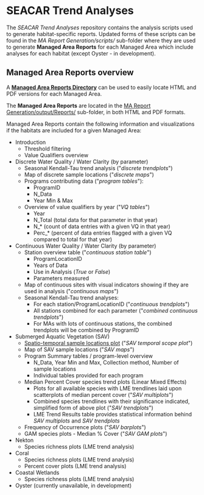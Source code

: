 # SEACAR Trend Analyses

The *SEACAR Trend Analyses* repository contains the analysis scripts used to generate habitat-specific reports. Updated forms of these scripts can be found in the *MA Report Generation/scripts/* sub-folder where they are used to generate **Managed Area Reports** for each Managed Area which include analyses for each habitat (except Oyster - in development).

## Managed Area Reports overview

A [**Managed Area Reports Directory**](https://floridaseacar.github.io/SEACAR_Trend_Analyses/MA%20Report%20Generation/) can be used to easily locate HTML and PDF versions for each Managed Area.

The **Managed Area Reports** are located in the [MA Report Generation/output/Reports/](MA%20Report%20Generation/output/Reports/) sub-folder, in both HTML and PDF formats.

Managed Area Reports contain the following information and visualizations if the habitats are included for a given Managed Area:
* Introduction
  + Threshold filtering
  + Value Qualifiers overview
* Discrete Water Quality / Water Clarity (by parameter)
  + Seasonal Kendall-Tau trend analysis ("*discrete trendplots*")
  + Map of discrete sample locations ("*discrete maps*")
  + Programs contributing data ("*program tables*"):
    - ProgramID
    - N_Data
    - Year Min & Max
  + Overview of value qualifiers by year ("*VQ tables*")
    - Year
    - N_Total (total data for that parameter in that year)
    - N_* (count of data entries with a given VQ in that year)
    - Perc_* (percent of data entries flagged with a given VQ compared to total for that year)
* Continuous Water Quality / Water Clarity (by parameter)
  + Station overview table ("*continuous station table*")
    - ProgramLocationID
    - Years of Data
    - Use in Analysis (*True* or *False*)
    - Parameters measured
  + Map of continuous sites with visual indicators showing if they are used in analysis ("*continuous maps*")
  + Seasonal Kendall-Tau trend analyses:
    - For each station/ProgramLocationID ("*continuous trendplots*")
    - All stations combined for each parameter ("*combined continuous trendplots*")
    - For MAs with lots of continuous stations, the combined trendplots will be combined by ProgramID 
* Submerged Aquatic Vegetation (SAV)
  + [Spatio-temporal sample locations plot](MA%20Report%20Generation/output/SAV-Temporal-Scope-Plots) ("*SAV temporal scope plot*")
  + Map of SAV sample locations ("*SAV maps*")
  + Program Summary tables / program-level overview
    - N_Data, Year Min and Max, Collection method, Number of sample locations
    - Individual tables provided for each program
  + Median Percent Cover species trend plots (Linear Mixed Effects)
    - Plots for all available species with LME trendlines laid upon scatterplots of median percent cover ("*SAV multiplots*")
    - Combined species trendlines with their significance indicated, simplified form of above plot ("*SAV trendplots*")
    - LME Trend Results table provides statistical information behind *SAV multiplots* and *SAV trendplots*
  + Frequency of Occurrence plots ("*SAV barplots*")
  + GAM species plots - Median % Cover ("*SAV GAM plots*")
* Nekton
  + Species richness plots (LME trend analysis)
* Coral
  + Species richness plots (LME trend analysis)
  + Percent cover plots (LME trend analysis)
* Coastal Wetlands
  + Species richness plots (LME trend analysis)
* Oyster (currently unavailable, in development)
